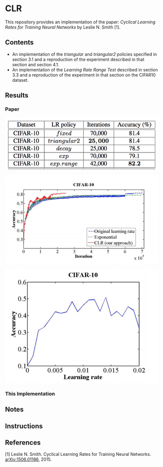 # CLR

This repository provides an implementation of the paper: *Cyclical Learning Rates for Training Neural Networks* by Leslie N. Smith [1]. 

## Contents

- An implementation of the *triangular* and *triangular2* policies specified in section 3.1 and a reproduction of the experiment described in that section and section 4.1.
- An implementation of the *Learning Rate Range Test* described in section 3.3 and a reproduction of the experiment in that section on the CIFAR10 dataset.

## Results

### Paper

![table 1](./images/clr_table1.png)

![figure_1](./images/clr_cifar10.png)

![figure_3](./images/clr_lrrt.png)

### This Implementation

## Notes

## Instructions

## References

[1] Leslie N. Smith. Cyclical Learning Rates for Training Neural Networks. [arXiv:1506.01186](https://arxiv.org/pdf/1506.01186.pdf), 2015.